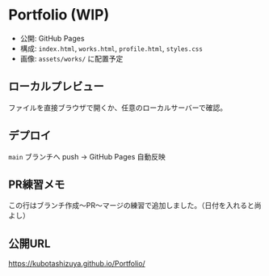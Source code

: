 # Portfolio (WIP)

- 公開: GitHub Pages
- 構成: `index.html`, `works.html`, `profile.html`, `styles.css`
- 画像: `assets/works/` に配置予定

## ローカルプレビュー
ファイルを直接ブラウザで開くか、任意のローカルサーバーで確認。

## デプロイ
`main` ブランチへ push → GitHub Pages 自動反映

## PR練習メモ
この行はブランチ作成～PR～マージの練習で追加しました。（日付を入れると尚よし）

## 公開URL
https://kubotashizuya.github.io/Portfolio/